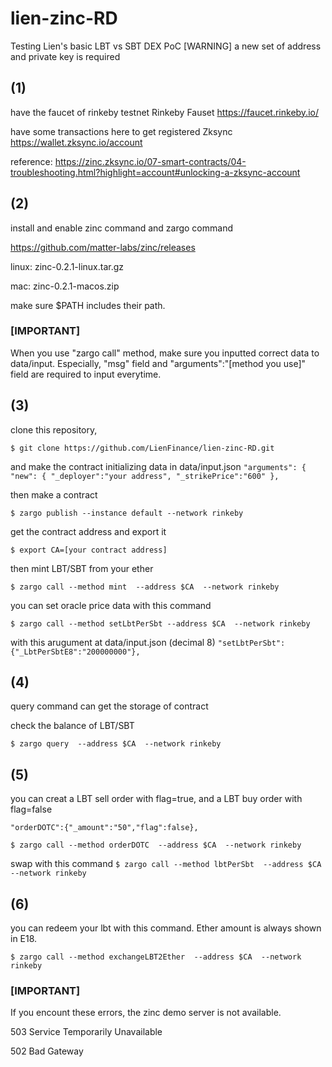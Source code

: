 # lien-zinc-RD
Testing Lien's basic LBT vs SBT DEX PoC
[WARNING] a new set of address and private key is required

## (1)

have the faucet of rinkeby testnet
Rinkeby Fauset https://faucet.rinkeby.io/

have some transactions here to get registered
Zksync https://wallet.zksync.io/account 

reference: 
https://zinc.zksync.io/07-smart-contracts/04-troubleshooting.html?highlight=account#unlocking-a-zksync-account

## (2)

install and enable zinc command and zargo command

https://github.com/matter-labs/zinc/releases

linux:
zinc-0.2.1-linux.tar.gz

mac:
zinc-0.2.1-macos.zip

make sure $PATH includes their path. 

### [IMPORTANT]

When you use "zargo call" method, make sure you inputted correct data to data/input.
Especially, "msg" field and "arguments":"[method you use]" field are required to input everytime.


## (3)

clone this repository,

`$ git clone https://github.com/LienFinance/lien-zinc-RD.git`

and make the contract initializing data in data/input.json
`
"arguments": {
    "new": {
      "_deployer":"your address",
      "_strikePrice":"600"
    },
`

then make a contract

`$ zargo publish --instance default --network rinkeby`

get the contract address and export it

`$ export CA=[your contract address]`

then mint LBT/SBT from your ether

`$ zargo call --method mint  --address $CA  --network rinkeby`

you can set oracle price data with this command

`$ zargo call --method setLbtPerSbt --address $CA  --network rinkeby`

with this arugument at data/input.json (decimal 8)
`
"setLbtPerSbt":{"_LbtPerSbtE8":"200000000"},
`

## (4) 

query command can get the storage of contract

check the balance of LBT/SBT

`$ zargo query  --address $CA  --network rinkeby`

## (5)

you can creat a LBT sell order with flag=true, and a LBT buy order with flag=false

`"orderDOTC":{"_amount":"50","flag":false},`

`$ zargo call --method orderDOTC  --address $CA  --network rinkeby`

swap with this command 
`$ zargo call --method lbtPerSbt  --address $CA  --network rinkeby`

## (6) 

you can redeem your lbt with this command.
Ether amount is always shown in E18.

`$ zargo call --method exchangeLBT2Ether  --address $CA  --network rinkeby`


### [IMPORTANT]

If you encount these errors, the zinc demo server is not available. 

503 Service Temporarily Unavailable

502 Bad Gateway
